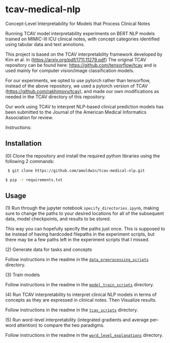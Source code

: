 # tcav-medical-nlp
Concept-Level Interpretability for Models that Process Clinical Notes

Running TCAV model interpretability experiments on BERT NLP models trained on MIMIC-III ICU clinical notes, with concept categories identified using tabular data and text annotions.

This project is based on the TCAV interpretability framework developed by Kim et al. in (https://arxiv.org/pdf/1711.11279.pdf)
The original TCAV repository can be found here: https://github.com/tensorflow/tcav and is used mainly for computer vision/image classification models.
  
For our experiments, we opted to use pytorch rather than tensorflow, instead of the above repository, we used a pytorch version of TCAV (https://github.com/rakhimovv/tcav), and made our own modifications as needed in the TCAV directory of this repository. 

Our work using TCAV to interpret NLP-based clinical prediction models has been submitted to the Journal of the American Medical Informatics Association for review.


Instructions:
## Installation
(0) Clone the repository and install the required python libraries using the following 2 commands:
```bash
 $ git clone https://github.com/amoldwin/tcav-medical-nlp.git
 ```
 ```bash
 $ pip -r requirements.txt
 ```
## Usage
(1) Run through the jupyter notebook ```specify_directories.ipynb```, making sure to change the paths to your desired locations for all of the subsequent data, model checkpoints, and results to be stored. 

This way you can hopefully specify the paths just once. This is supposed to be instead of having hardcoded filepaths in the experiment scripts, but there may be a few paths left in the experiment scripts that I missed.

(2) Generate data for tasks and concepts

Follow instructions in the readme in the [```data_preprocessing_scripts```](https://github.com/amoldwin/tcav-medical-nlp/tree/main/data_preprocessing_scripts) directory.


(3) Train models


Follow instructions in the readme in the [```model_train_scripts```](https://github.com/amoldwin/tcav-medical-nlp/tree/main/model_train_scripts) directory.


(4) Run TCAV interpretability to interpret clinical NLP models in terms of concepts as they are expressed in clinical notes. Then Visualize results.


Follow instructions in the readme in the [```tcav_scripts```](https://github.com/amoldwin/tcav-medical-nlp/tree/main/tcav_scripts) directory.


(5) Run word-level interpretability (integrated gradients and average per-word attention) to compare the two paradigms.


Follow instructions in the readme in the [```word_level_explanations```](https://github.com/amoldwin/tcav-medical-nlp/tree/main/word_level_explanations) directory.
